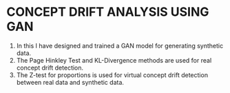 # CONCEPT DRIFT ANALYSIS USING GAN

1. In this I have designed and trained a GAN model for generating synthetic data.
2. The Page Hinkley Test and KL-Divergence methods are used for real concept drift detection.
3. The Z-test for proportions is used for virtual concept drift detection between real data and synthetic data.
